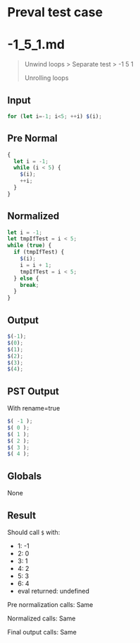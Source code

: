 # Preval test case

# -1_5_1.md

> Unwind loops > Separate test > -1 5 1
>
> Unrolling loops

## Input

`````js filename=intro
for (let i=-1; i<5; ++i) $(i);
`````

## Pre Normal


`````js filename=intro
{
  let i = -1;
  while (i < 5) {
    $(i);
    ++i;
  }
}
`````

## Normalized


`````js filename=intro
let i = -1;
let tmpIfTest = i < 5;
while (true) {
  if (tmpIfTest) {
    $(i);
    i = i + 1;
    tmpIfTest = i < 5;
  } else {
    break;
  }
}
`````

## Output


`````js filename=intro
$(-1);
$(0);
$(1);
$(2);
$(3);
$(4);
`````

## PST Output

With rename=true

`````js filename=intro
$( -1 );
$( 0 );
$( 1 );
$( 2 );
$( 3 );
$( 4 );
`````

## Globals

None

## Result

Should call `$` with:
 - 1: -1
 - 2: 0
 - 3: 1
 - 4: 2
 - 5: 3
 - 6: 4
 - eval returned: undefined

Pre normalization calls: Same

Normalized calls: Same

Final output calls: Same

